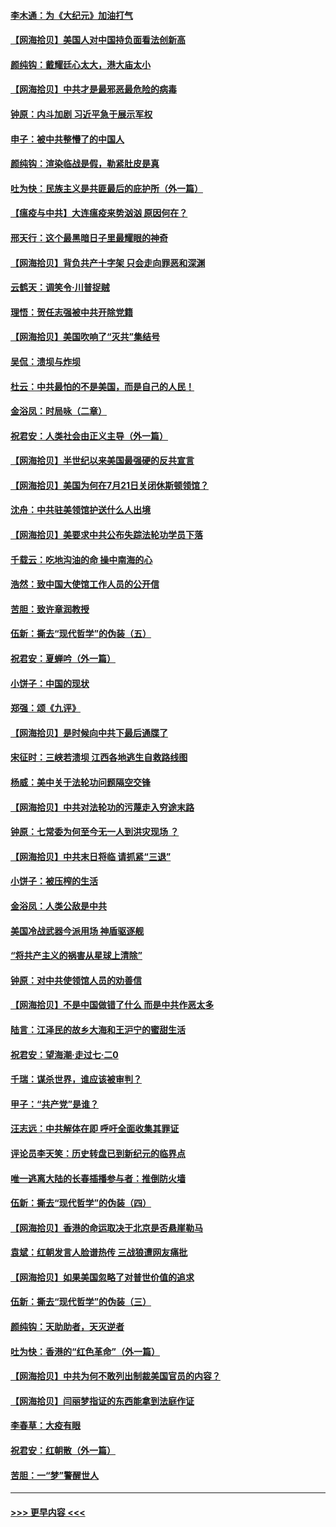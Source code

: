 #### [李木通：为《大纪元》加油打气](../pages/nsc993/n12280363.md?t=08020751) 
#### [【网海拾贝】美国人对中国持负面看法创新高](../pages/nsc993/n12298720.md?t=08020751) 
#### [颜纯钩：戴耀廷心太大，港大庙太小](../pages/nsc993/n12297682.md?t=08020751) 
#### [【网海拾贝】中共才是最邪恶最危险的病毒](../pages/nsc993/n12296470.md?t=08020751) 
#### [钟原：内斗加剧 习近平急于展示军权](../pages/nsc993/n12292544.md?t=08020751) 
#### [申子：被中共整懵了的中国人](../pages/nsc993/n12291389.md?t=08020751) 
#### [颜纯钩：渲染临战是假，勒紧肚皮是真](../pages/nsc993/n12290945.md?t=08020751) 
#### [吐为快：民族主义是共匪最后的庇护所（外一篇）](../pages/nsc993/n12290887.md?t=08020751) 
#### [【瘟疫与中共】大连瘟疫来势汹汹 原因何在？](../pages/nsc993/n12287474.md?t=08020751) 
#### [邢天行：这个最黑暗日子里最耀眼的神奇](../pages/nsc993/n12289882.md?t=08020751) 
#### [【网海拾贝】背负共产十字架 只会走向罪恶和深渊](../pages/nsc993/n12288290.md?t=08020751) 
#### [云鹤天：调笑令·川普捉贼](../pages/nsc993/n12285672.md?t=08020751) 
#### [理悟：贺任志强被中共开除党籍](../pages/nsc993/n12285597.md?t=08020751) 
#### [【网海拾贝】美国吹响了“灭共”集结号](../pages/nsc993/n12284522.md?t=08020751) 
#### [吴侃：溃坝与炸坝](../pages/nsc993/n12283593.md?t=08020751) 
#### [杜云：中共最怕的不是美国，而是自己的人民！](../pages/nsc993/n12282935.md?t=08020751) 
#### [金浴凤：时局咏（二章）](../pages/nsc993/n12282923.md?t=08020751) 
#### [祝君安：人类社会由正义主导（外一篇）](../pages/nsc993/n12282809.md?t=08020751) 
#### [【网海拾贝】半世纪以来美国最强硬的反共宣言](../pages/nsc993/n12282656.md?t=08020751) 
#### [【网海拾贝】美国为何在7月21日关闭休斯顿领馆？](../pages/nsc993/n12279731.md?t=08020751) 
#### [沈舟：中共驻美领馆护送什么人出境](../pages/nsc993/n12278949.md?t=08020751) 
#### [【网海拾贝】美要求中共公布失踪法轮功学员下落](../pages/nsc993/n12277656.md?t=08020751) 
#### [千载云：吃地沟油的命 操中南海的心](../pages/nsc993/n12277533.md?t=08020751) 
#### [浩然：致中国大使馆工作人员的公开信](../pages/nsc993/n12277436.md?t=08020751) 
#### [苦胆：致许章润教授](../pages/nsc993/n12274876.md?t=08020751) 
#### [伍新：撕去“现代哲学”的伪装（五）](../pages/nsc993/n12274833.md?t=08020751) 
#### [祝君安：夏蝉吟（外一篇）](../pages/nsc993/n12274794.md?t=08020751) 
#### [小饼子：中国的现状](../pages/nsc993/n12274774.md?t=08020751) 
#### [郑强：颂《九评》](../pages/nsc993/n12274570.md?t=08020751) 
#### [【网海拾贝】是时候向中共下最后通牒了](../pages/nsc993/n12274156.md?t=08020751) 
#### [宋征时：三峡若溃坝 江西各地逃生自救路线图](../pages/nsc993/n12274031.md?t=08020751) 
#### [杨威：美中关于法轮功问题隔空交锋](../pages/nsc993/n12273317.md?t=08020751) 
#### [【网海拾贝】中共对法轮功的污蔑走入穷途末路](../pages/nsc993/n12272307.md?t=08020751) 
#### [钟原：七常委为何至今无一人到洪灾现场 ？](../pages/nsc993/n12270614.md?t=08020751) 
#### [【网海拾贝】中共末日将临 请抓紧“三退”](../pages/nsc993/n12269476.md?t=08020751) 
#### [小饼子：被压榨的生活](../pages/nsc993/n12268533.md?t=08020751) 
#### [金浴凤：人类公敌是中共](../pages/nsc993/n12268134.md?t=08020751) 
#### [美国冷战武器今派用场 神盾驱逐舰](../pages/nsc993/n12267798.md?t=08020751) 
#### [“将共产主义的祸害从星球上清除”](../pages/nsc993/n12266142.md?t=08020751) 
#### [钟原：对中共使领馆人员的劝善信](../pages/nsc993/n12266890.md?t=08020751) 
#### [【网海拾贝】不是中国做错了什么 而是中共作恶太多](../pages/nsc993/n12266774.md?t=08020751) 
#### [陆言：江泽民的故乡大海和王沪宁的蜜甜生活](../pages/nsc993/n12266452.md?t=08020751) 
#### [祝君安：望海潮·走过七·二0](../pages/nsc993/n12266434.md?t=08020751) 
#### [千瑞：谋杀世界，谁应该被审判？](../pages/nsc993/n12266392.md?t=08020751) 
#### [甲子：“共产党”是谁？](../pages/nsc993/n12266273.md?t=08020751) 
#### [汪志远：中共解体在即 呼吁全面收集其罪证](../pages/nsc993/n12265708.md?t=08020751) 
#### [评论员李天笑：历史转盘已到新纪元的临界点](../pages/nsc993/n12265680.md?t=08020751) 
#### [唯一逃离大陆的长春插播参与者：推倒防火墙](../pages/nsc993/n12265261.md?t=08020751) 
#### [伍新：撕去“现代哲学”的伪装（四）](../pages/nsc993/n12265555.md?t=08020751) 
#### [【网海拾贝】香港的命运取决于北京是否悬崖勒马](../pages/nsc993/n12264850.md?t=08020751) 
#### [袁斌：红朝发言人脸谱热传 三战狼遭网友痛批](../pages/nsc993/n12262196.md?t=08020751) 
#### [【网海拾贝】如果美国忽略了对普世价值的追求](../pages/nsc993/n12260094.md?t=08020751) 
#### [伍新：撕去“现代哲学”的伪装（三）](../pages/nsc993/n12257814.md?t=08020751) 
#### [颜纯钩：天助助者，天灭逆者](../pages/nsc993/n12257239.md?t=08020751) 
#### [吐为快：香港的“红色革命”（外一篇）](../pages/nsc993/n12257129.md?t=08020751) 
#### [【网海拾贝】中共为何不敢列出制裁美国官员的内容？](../pages/nsc993/n12256499.md?t=08020751) 
#### [【网海拾贝】闫丽梦指证的东西能拿到法庭作证](../pages/nsc993/n12254739.md?t=08020751) 
#### [李春草：大疫有眼](../pages/nsc993/n12253231.md?t=08020751) 
#### [祝君安：红朝散（外一篇）](../pages/nsc993/n12252340.md?t=08020751) 
#### [苦胆：一“梦”警醒世人](../pages/nsc993/n12251661.md?t=08020751) 

----
#### [ >>> 更早内容 <<< ](../indexes/nsc993-earlier.md)
